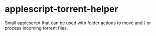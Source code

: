 applescript-torrent-helper
==========================

Small applescript that can be used with folder actions to move and / or process incoming torrent files.
